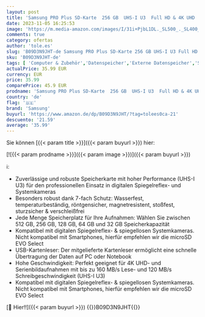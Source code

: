 ```yaml
---
layout: post
title: 'Samsung PRO Plus SD-Karte  256 GB  UHS-I U3  Full HD & 4K UHD  160 MB/s Lesen  120 MB/s Schreiben  Speicherkarte für Spiegelreflexkameras und Systemkameras  Inkl. USB-Kartenleser  MB-SD256KB/WW'
date: 2023-11-05 16:25:53
image: 'https://m.media-amazon.com/images/I/31i+PjbL1DL._SL500_._SL400_.jpg'
comments: true
category: ofertas
author: 'tole.es'
slug: 'B09D3N9JHT-de Samsung PRO Plus SD-Karte 256 GB UHS-I U3 Full HD & 4K UHD...'
sku: 'B09D3N9JHT-de'
tags: [ 'Computer & Zubehör','Datenspeicher','Externe Datenspeicher','SecureDigital-Cards','Speicherkarten','samsung','🇩🇪', ]
actualPrice: 35.99 EUR
currency: EUR
price: 35.99
comparePrice: 45.9 EUR
prodname: 'Samsung PRO Plus SD-Karte  256 GB  UHS-I U3  Full HD & 4K UHD  160 MB/s Lesen  120 MB/s Schreiben  Speicherkarte für Spiegelreflexkameras und Systemkameras  Inkl. USB-Kartenleser  MB-SD256KB/WW'
country: 'de'
flag: '🇩🇪'
brand: 'Samsung'
buyurl: 'https://www.amazon.de/dp/B09D3N9JHT/?tag=tolees0ca-21'
descuento: '21.59'
average: '35.99'
---
```


Sie können [{{< param title >}}]({{< param buyurl >}}) hier:

[![{{< param prodname >}}]({{< param image >}})]({{< param buyurl >}})

ℹ️:

- Zuverlässige und robuste Speicherkarte mit hoher Performance (UHS-I U3) für den professionellen Einsatz in digitalen Spiegelreflex- und Systemkameras
- Besonders robust dank 7-fach Schutz: Wasserfest, temperaturbeständig, röntgensicher, magnetresistent, stoßfest, sturzsicher & verschleißfrei
- Jede Menge Speicherplatz für Ihre Aufnahmen: Wählen Sie zwischen 512 GB, 256 GB, 128 GB, 64 GB und 32 GB Speicherkapazität
- Kompatibel mit digitalen Spiegelreflex- & spiegellosen Systemkameras. Nicht kompatibel mit Smartphones, hierfür empfehlen wir die microSD EVO Select
- USB-Kartenleser: Der mitgelieferte Kartenleser ermöglicht eine schnelle Übertragung der Daten auf PC oder Notebook
- Hohe Geschwindigkeit: Perfekt geeignet für 4K UHD- und Serienbildaufnahmen mit bis zu 160 MB/s Lese- und 120 MB/s Schreibgeschwindigkeit (UHS-I U3)
- Kompatibel mit digitalen Spiegelreflex- & spiegellosen Systemkameras. Nicht kompatibel mit Smartphones, hierfür empfehlen wir die microSD EVO Select

[🛒 Hier!!]({{< param buyurl >}})
{{<world>}}B09D3N9JHT{{</world>}}

